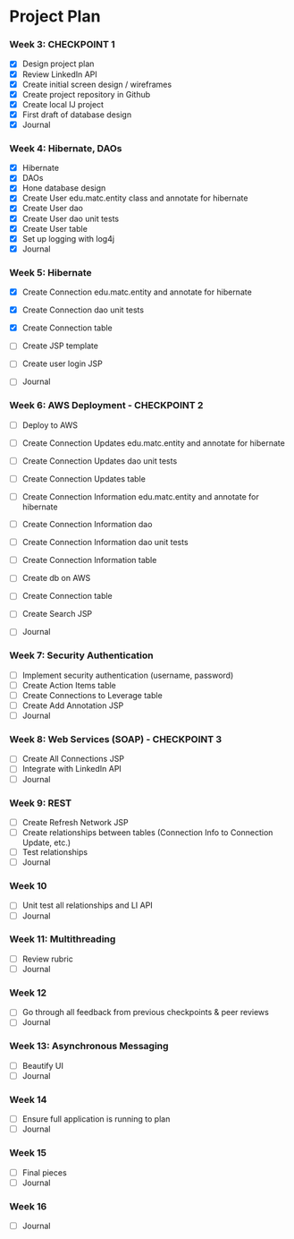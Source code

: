 # Project Plan

### Week 3: CHECKPOINT 1 
- [X] Design project plan 
- [X] Review LinkedIn API
- [X] Create initial screen design / wireframes
- [X] Create project repository in Github
- [X] Create local IJ project
- [X] First draft of database design
- [X] Journal

### Week 4: Hibernate, DAOs
- [X] Hibernate
- [X] DAOs
- [X] Hone database design
- [X] Create User edu.matc.entity class and annotate for hibernate
- [X] Create User dao
- [X] Create User dao unit tests
- [X] Create User table
- [X] Set up logging with log4j
- [X] Journal

### Week 5: Hibernate
- [X] Create Connection edu.matc.entity and annotate for hibernate
- [X] Create Connection dao unit tests
- [X] Create Connection  table
- [ ] Create JSP template
- [ ] Create user login JSP
- [ ] Journal


### Week 6: AWS Deployment - CHECKPOINT 2
- [ ] Deploy to AWS
- [ ] Create Connection Updates edu.matc.entity and annotate for hibernate
- [ ] Create Connection Updates dao unit tests
- [ ] Create Connection Updates table
- [ ] Create Connection Information edu.matc.entity and annotate for hibernate
- [ ] Create Connection Information dao
- [ ] Create Connection Information dao unit tests
- [ ] Create Connection Information table
- [ ] Create db on AWS
- [ ] Create Connection table
- [ ] Create Search JSP
- [ ] Journal


### Week 7: Security Authentication
- [ ] Implement security authentication (username, password)
- [ ] Create Action Items table
- [ ] Create Connections to Leverage table
- [ ] Create Add Annotation JSP
- [ ] Journal

### Week 8: Web Services (SOAP) - CHECKPOINT 3
- [ ] Create All Connections JSP
- [ ] Integrate with LinkedIn API
- [ ] Journal

### Week 9: REST
- [ ] Create Refresh Network JSP
- [ ] Create relationships between tables (Connection Info to Connection Update, etc.)
- [ ] Test relationships
- [ ] Journal

### Week 10
- [ ] Unit test all relationships and LI API
- [ ] Journal

### Week 11: Multithreading
- [ ] Review rubric
- [ ] Journal

### Week 12
- [ ] Go through all feedback from previous checkpoints & peer reviews
- [ ] Journal

### Week 13: Asynchronous Messaging
- [ ] Beautify UI
- [ ] Journal

### Week 14
- [ ] Ensure full application is running to plan
- [ ] Journal

### Week 15
- [ ] Final pieces
- [ ] Journal

### Week 16
- [ ] Journal